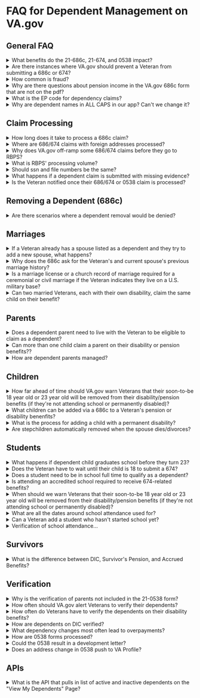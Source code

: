 # FAQ for Dependent Management on VA.gov

## General FAQ
<details>
<summary>What benefits do the 21-686c, 21-674, and 0538 impact?</summary>

- 21-686c: Disability, pension, and DIC benefits
- 21-674: Disability, pension, and DIC benefits
- 21-0538: Disability benefits only (David Reis on 6/23/25)

What is the difference between DIC and Survivor's pension:
- DIC can be thought of as closely aligning with disability.
   - The veteran must have died while on active-duty or from a service-related issue.
   - It is tax free the same way as disability
   - Benefits received does not appear to be based on income/need
   - Remarried spouses may still receive DIC
- Survivor's pension aligns more with veteran's pension
   - It is an need-based program based on income/assets for unremarried spouses or unmarried children
   - The veteran does not have to have died of a service-related injury but they must have served during specified war times
   - Benefits may or may not be taxed based on recipients income
   - So they are separate and active programs. Still not clear why they share the same application form but the survivor's pension may require additional forms
   - Dependents affect the rates for both
- Summary from SME (Jennifer Feuer)
   - DIC is a service-connected benefits where a survivor gets a flat monthly rate if a Veteran died from a service-connected disability. It's actually a comp benefit that P&F manages. It's paid out of the Comp Service funds. Pension and Suvivors Pension are for Veterans or survivors of Veterans who served in war time periods (and a few other caveats) and who have an income and net worth below a certain amount
   - There is also Parents DIC, but that's an income-based benefit that always requires a manaul review bc it's so wonky and rare 

Source: [Amy Grace Wells, July 2025](https://dsva.slack.com/archives/C07RB9N9M6J/p1752781387946729)
</details>

<details>
<summary>Are there instances where VA.gov should prevent a Veteran from submitting a 686c or 674?</summary>
 
  - The VA never wants to prohibit submission because there is no ITF for dependents. It is important that we accept anything and then develop the claim to determine eligibility.
  
  [Source: Kevin Schneider 5/15/25](https://dsva.slack.com/docs/T03FECE8V/F08UBCMQ5GQ?focus_section_id=temp:C:FNH79a07999e16d498498308b685)
</details>

<details>
<summary>How common is fraud?</summary>

  - The VA tries to avoid referencing "fraud" because it implies intent. Typically, over- and under-payments are caused by a simple oversight by the Veteran. Divorce is the largest cause of benefit over-payment. There are some cases of actual fraud, but it's extrememly rare.

[Source: David Reis 6/5/25](https://dsva.slack.com/docs/T03FECE8V/F08UBCMQ5GQ?focus_section_id=temp:C:FNHfed5ed6709ab4141a0fa089ae)
</details>

<details>
<summary>Why are there questions about pension income in the VA.gov 686c form that are not on the pdf?</summary>

  - The pension line of business requested that VA.gov add two pension-related income questions to the online form flow, so that RBPS can auto-process some 686c claims that impact pension. A complete outline of the questions and functionality can be found [here](https://github.com/department-of-veterans-affairs/va.gov-team/blob/master/products/dependents/pension_income_questions.md). Note that the net income limit changes every year and is typically finalized in October and needs to be updated on VA.gov by the end of November each year. Source: Jennifer Feuer
  - In cases where RBPS requires info not currently on the form, VA.gov should put the data in the JSON for RBPS and leave the data off the pdf bc not all forms have a remarks section we can use for this type of info. Source: David Reis (July 2025)
</details>

<details>
<summary>What is the EP code for dependency claims?</summary>

  - All dependency claims that come into the VBA are assigned an [end product](https://www.knowva.ebenefits.va.gov/system/templates/selfservice/va_ssnew/help/customer/locale/en-US/portal/554400000001018/content/554400000036570/Appendix-C-Index-of-Claim-Labels) (EP) of 130 (EP130).

  Source: Brandi Traylor (email) 8/11/23
</details>

<details>
<summary>Why are dependent names in ALL CAPS in our app? Can't we change it?</summary>

  - We get the names passed to us from whatever data source they're stored in all caps. And we can't transform them on our end because that's too hard to do with names. For example, names like DeShaun, A'ja, Mo'Nique would be improperly transformed.

</details>

## Claim Processing
<details>
<summary>How long does it take to process a 686c claim?</summary>

  - It's hard to give an estimate because every claim is different.
     - If a claim is manually processed through a field station, it might not be distributed right away if there is a queue of claims.
     - If a claim is missing evidence, it can take up to 30 days if the VA needs to send a development letter to the Veteran. A processor may also call the Veteran.
     - Worst case scenario: A claim needs to go through an administrative decision where a full write-up takes place.
     - If a claim is automatically processed through RBPS, it could be processed in as little as 30 minutes

[Source: Kevin Schneider 5/15/25](https://dsva.slack.com/docs/T03FECE8V/F08UBCMQ5GQ?focus_section_id=temp:C:FNH401b216fab3946bf86d22a9d5)
</details>

<details>
<summary>Where are 686/674 claims with foreign addresses processed?</summary>

  - Mail Automation Service (MAS) with the Office of Business Integration (OBI) confirmed that any form received with an address of APO/FPO received by Mail Automation will receive the foreign address flash that routes it to the Pittsburgh Regional Office if additional actions are required (process claim for compensation, dependency, pension, etc.).

  Source: Mindy Hope (via email) 8/4/23
</details>

<details>
<summary>Why does VA.gov off-ramp some 686/674 claims before they go to RBPS?</summary>

  - RBPS processing volume is limited, so the original implementation of the online 686/674 form on VA.gov off-ramped some specific claim types that RBPS cannot process automatically. This prevents the claim from going through RBPS only to be off-ramped. Instead, VA.gov adds a manual "flag" to the claim that is read by BGS/BEP, and BGS/BEP then sends the claim to the manual processing queue. For a complete list and more information see [here](https://github.com/department-of-veterans-affairs/va.gov-team/blob/master/products/dependents/RBPS-offramp-scenarios.md).

  Source: Elizabeth Reeher (Team chat with Kevin Schneider) 5/15/25
</details>

<details>
<summary>What is RBPS' processing volume?</summary>

  - RBPS production processes every 30 mins at the top/bottom of the hour. 4 servers, 50 claims per server = 200 claims every 30 mins. Even if those 200 claims take 15 minutes to run RBPS cannot then run more claims in the remaining 45 minutes. VA.gov sends 60-ish 686 or 674 claims to RBPS per hour, but it's unknown how many paper claims RBPS may process.

  Source: Linda Ciston, 2024
</details>

<details>
<summary>Should ssn and file numbers be the same?</summary>

  - In most cases, they will match, however, there are a few exceptions:
     - There are four or five variations of what a file number might be, and only one variation would match SSN. Depends on the age of the Veteran and when they served. This is less and less relevant, it was mostly before the Vietnam era that the numbers deviated.
     - MPI includes file number, SSN, EDIPI, PID...tries to associate all of these to the Veteran. For older Veterans, the numbers may be different. There’s an effort to clean up the MPI, millions of records aren’t associated with the correct file number or SSN and it's common to run into problems with mismatches.

  Source: [Discussion with SMEs and Julie Strothman on 9/5/23](https://github.com/department-of-veterans-affairs/va.gov-team/issues/64138#issuecomment-1707241515)
</details>

<details>
<summary>What happens if a dependent claim is submitted with missing evidence?</summary>

  - The claim would be established and go through manual processing.

  Source: [Kevin Schneider 5/15/25](https://dsva.slack.com/docs/T03FECE8V/F08UBCMQ5GQ?focus_section_id=temp:C:FNH79a07999e16d498498308b685)
</details>

<details>
<summary>Is the Veteran notified once their 686/674 or 0538 claim is processed?</summary>

  - The Veteran receives a letter when their 686/674 claim has been decided.
  - The Veteran does not receive any notification once their 0538 has been processed.

[Source: Kevin Schneider 5/15/25](https://dsva.slack.com/docs/T03FECE8V/F08UBCMQ5GQ?focus_section_id=temp:C:FNHc8a55731c6534fa78706b8024)
</details>

## Removing a Dependent (686c)
<details>
<summary>Are there scenarios where a dependent removal would be denied?</summary>

- If the Veteran tries to remove a dependent for a non-legal reason, the removal will almost always be denied.
   - Some Veterans try to remove a spouse before the divorce is finalized. Some just don't want to take money from the government. Some don't want a service-connected benefit bc they are looking for a certain type of employment.
   - Legal reasons include divorce, when a child leaves the household, when a child gets married, when a dependent dies, etc.
- By regulation, the Veteran cannot renounce part of their benefit -- they must receive the full benefit they are entitled too

[Source: David Reis 7/21/25](https://dsva.slack.com/docs/T03FECE8V/F08UBCMQ5GQ?focus_section_id=temp:C:FNHed35c71c3a524d11b3bdf3548)
</details>

## Marriages
<details>
<summary>If a Veteran already has a spouse listed as a dependent and they try to add a new spouse, what happens?</summary>

- The Veteran is required to tell the VA if the status of their current spouse changes (e.g., death, divorce, etc.).
- When adding the new spouse, the Veteran will be asked about prior marriages and the date those marriages ended.
- If the Veteran got divorced in November, they'll see a change to their benefits starting December 1.
- When a Veteran reports a dependent change matters. If a Veteran waits more than a year to notify the VA of a new dependent, the VA will not backdate benefits to the date of marriage (or birth). Instead, the VA will backdate benefits to the date the 686c was submitted to add that dependent.

[Source: David Reis 6/5/25](https://dsva.slack.com/docs/T03FECE8V/F08UBCMQ5GQ?focus_section_id=temp:C:FNH96b7ecef31cb4669b0377b506)
</details>

<details>
  <summary>Why does the 686c ask for the Veteran's and current spouse's previous marriage history?</summary>

  - VETERAN/CLAIMANT'S PREVIOUS MARITAL INFORMATION – All previous marriage information is required by regulation ([38 CFR 3.205](https://www.ecfr.gov/current/title-38/chapter-I/part-3/subpart-A/subject-group-ECFRdc46cfd3b31f77a/section-3.205))
  - CURRENT SPOUSE'S PREVIOUS MARITAL INFORMATION - All previous marriage information is required by regulation ([38 CFR 3.205](https://www.ecfr.gov/current/title-38/chapter-I/part-3/subpart-A/subject-group-ECFRdc46cfd3b31f77a/section-3.205))

 Source: David Reis (email) 8/20/24
</details>

<details>
  <summary>Is a marriage license or a church record of marriage required for a ceremonial or civil marriage if the Veteran indicates they live on a U.S. military base?</summary>

  - No. The marriage would be considered as happening within U.S. jurisdiction. It should not be required, but it could be helpful to submit, so it should be optional.

 [Source: Kevin Schneider 5/15/25](https://dsva.slack.com/docs/T03FECE8V/F08UBCMQ5GQ?focus_section_id=temp:C:FNHde8d68f8e4f3443e8c57feb56)
</details>

<details>
<summary>Can two married Veterans, each with their own disability, claim the same child on their benefit?</summary>

- Yes. They can also claim each other as a spouse.

[Source: David Reis 7/21/25](https://dsva.slack.com/docs/T03FECE8V/F08UBCMQ5GQ?focus_section_id=temp:C:FNHafe15985a8094ad1a8faca2c8)
</details>

## Parents
<details>
<summary>Does a dependent parent need to live with the Veteran to be eligible to claim as a dependent?</summary>
 
  - No --> The relationship to the Veteran and financial need are the only consideraions.
 
  [Source: Kevin Schneider 5/25/25](https://dsva.slack.com/archives/C0547Q0K0LF/p1748010216569389?thread_ts=1747326863.342889&cid=C0547Q0K0LF)
</details>

<details>
<summary>Can more than one child claim a parent on their disability or pension benefits??</summary>
 
  - Yes --> The relationship to the Veteran and financial need are the only consideraions.
 
  [Source: Kevin Schneider 5/25/25](https://dsva.slack.com/docs/T03FECE8V/F08UBCMQ5GQ?focus_section_id=temp:C:FNHe5c254e9532c42d1a52cdf84d)
</details>

<details>
<summary>How are dependent parents managed?</summary>
 
  - 18,869 Veterans have dependent parents on their awards, which is 0.30% of the roughly 6.4 million Veteran awards. [Source: David Reis 7/8/25](https://dsva.slack.com/archives/C0547Q0K0LF/p1751922850588639)
  - Adding a parent: The [21-509 form](https://www.va.gov/find-forms/about-form-21p-509/) is used to add a dependent parent to a Veteran's disability or pension benefit. [Source: David Reis 7/8/25](https://dsva.slack.com/archives/C0547Q0K0LF/p1751922850588639)
  - Removing a parentt: The 21-686c allows Veterans to remove a parent due to death, but there is not a form-based way to remove a parent for another reason. Veterans need to call the VA. [Source: David Reis 7/8/25](https://dsva.slack.com/archives/C0547Q0K0LF/p1751922850588639)
  - Verification: There is not a form-based way to verify a dependent parent on a Veteran's pension or disability benefit. Removal is usually due to death. The probability of another type of removal was so low, it was not included in the 21-0538. [Source: Kevin Schneider 5/25/25](https://dsva.slack.com/docs/T03FECE8V/F08UBCMQ5GQ?focus_section_id=temp:C:FNHc46b51e2bca243209f09b5fc8)
</details>

## Children
<details>
<summary>How far ahead of time should VA.gov warn Veterans that their soon-to-be 18 year old or 23 year old will be removed from their disability/pension benefits (if they're not attending school or permanently disabled)?</summary>

  - The VA's practice is to accept school aged child 90 days prior to 18th birthday
  - The VA currently mails letters 60 days prior the child’s 18th birthday
  - A child is removed from the Veteran's benefits the day the child turns 18 or 23
 
  [Source: Kevin Schneider 5/15/25](https://dsva.slack.com/docs/T03FECE8V/F08UBCMQ5GQ?focus_section_id=temp:C:FNHd9f38027b424457b993e86682)
</details>

<details>
<summary>What children can be added via a 686c to a Veteran's pension or disability benenfits?</summary>
  
  - Bilogical children, step-children, and adopted children
     - The step-child's relationship to the Veteran is tied to the current spouse. If there is no current spouse then there is no step-child relationship that exists any longer. 
  - Foster children cannot be added (not recognized under [38 CFR 3.57](https://www.ecfr.gov/current/title-38/chapter-I/part-3/subpart-A/subject-group-ECFR2f2f66751230c72/section-3.57))
  - [Rules and definitions](https://www.knowva.ebenefits.va.gov/system/templates/selfservice/va_ssnew/help/customer/locale/en-US/portal/554400000001018/content/554400000176624/M21-1-Part-VII-Subpart-i-Chapter-3-Section-B-Biological-Children-Adopted-Children-and-Stepchildren?query=stepchildren#6) associated with biological children, adopted children, and stepchildren

  [Source: Kevin Schneider (Slack message) 4/28/25](https://dsva.slack.com/archives/C0547Q0K0LF/p1745847761380209)
</details>

<details>
<summary>What is the process for adding a child with a permanent disability?</summary>
  
  - A user cannot add a child as a helpless child until until the child has turned 18 (or 90 days before they turn 18)
  - The child must have become disabled prior to the age of 18
  - If a user submits a permanent disability claim too early,  we tell the veteran we can't work the claim. But, we set a diary to expire 90 days before 18th bday to work the claim, and reach out to the veteran at that time to get the ball rolling.  

  [Source: David Reis (Slack message) 8/18/25](https://dsva.slack.com/archives/C0547Q0K0LF/p1755526968940779)
</details>

<details>
<summary>Are stepchildren automatically removed when the spouse dies/divorces?</summary>
  
  - Yes
  - But, they are removed from the date the user stopped providing 50% of the child's support OR the divorce/death date of parent, whatever is earlier. 
    
  [Source: David Reis (Slack message) 8/18/25](https://dsva.slack.com/archives/C0547Q0K0LF/p1755526968940779)
</details>


## Students
<details>
<summary>What happens if  dependent child graduates school before they turn 23?</summary>
  
  - The Veteran needs to inform the VA that the child graduated before age 23 and they will be removed from the Veterans benefits.

  [Source: Kevin Schneider 5/15/25](https://dsva.slack.com/docs/T03FECE8V/F08UBCMQ5GQ?focus_section_id=temp:C:FNH5e53b7be997648c5b62f716c3)
</details>

<details>
<summary>Does the Veteran have to wait until their child is 18 to submit a 674?</summary>
  
  - No. The VA's practice is to accept school aged child 90 days prior to 18th birthday.

  [Source: Kevin Schneider 5/15/25](https://dsva.slack.com/docs/T03FECE8V/F08UBCMQ5GQ?focus_section_id=temp:C:FNHd9f38027b424457b993e86682)
</details>

<details>
<summary>Does a student need to be in school full time to qualify as a dependent?</summary>
  
  - No. There is no longer a time requirement to qualify as a school child. Any schooling hours qualify.

  Source: David Reis (Teams message) 6/30/25
</details>

<details>
<summary>Is attending an accredited school required to receive 674-related benefits?</summary>
  
  - The student needs to be in an accredited school, but the name of the school is no longer required on the 674 pdf (as of the Oct 2021 pdf). The VA takes the Veteran's word that the school is accredited.
  - Home schooling is allowed up to 12th grade but not allowed past the 12th grade.

  Source: David Reis (Teams message) 6/30/25
</details>

<details>
<summary>When should we warn Veterans that their soon-to-be 18 year old or 23 year old will be removed from their disability/pension benefits (if they're not attending school or permanently disabled)?</summary>
 
 - The VBA accepts school aged child 90 days prior to 18th birthday.
 - The VBA currently mails letters 60 days prior the child’s 18th birthday.
 - Is a child removed the day they turn 18 or 23?
    - Yes, the child’s date of birth

  [Source: Kevin Schneider 5/15/25](https://dsva.slack.com/docs/T03FECE8V/F08UBCMQ5GQ?focus_section_id=temp:C:FNHd9f38027b424457b993e86682)
</details>

<details>
<summary>What are all the dates around school attendance used for?</summary>
 
 - Dependent benefits for students are only paid if the student is attending school continuously. For example, if you attend a spring term, the student has to also attend the fall term if they want to be paid for the summer "term".
 - The VA needs to establish date continuity, so it knows when to add the student to the benefit and when to take them off
 - School term information is typically not verified, so the VA relies on Veterans to be honest (e.g., the name of the school is no longer captured on the 674 form).

  [Source: Kevin Schneider 5/15/25](https://dsva.slack.com/docs/T03FECE8V/F08UBCMQ5GQ?focus_section_id=temp:C:FNHd9f38027b424457b993e86682)
</details>

<details>
<summary>Can a Veteran add a student who hasn't started school yet?</summary>
 
 - Yes. The Veteran can indicate a future school start date and a VSR can add that child to the award.
 - The VA would send the Veteran a 21-674b form to confirm that the child started school on the date indicated.

  [Source: David Reis 7/21/25](https://dsva.slack.com/docs/T03FECE8V/F08UBCMQ5GQ?focus_section_id=temp:C:FNHf44cd0aab08a4e6e859573352)
</details>

<details>
<summary>Verification of school attendance...</summary>

 - From the VBA manual:
    - At least once each year, VA requires each beneficiary who receives additional benefits for a school child to certify the child is attending school and intends to continue doing so through the date school attendance is scheduled to end. VA does this by requiring the beneficiary to
       - complete and return VA Form 21-8960-1, Certification of School Attendance or Termination, or
       - provide the information the form requests to one of VA’s NCCs.
   - Important: If VA does not receive certification of school attendance, it may discontinue benefits payable to or for the child.

  [Source: David Reis 7/21/25](https://dsva.slack.com/docs/T03FECE8V/F08UBCMQ5GQ?focus_section_id=temp:C:FNH38c304d744c24d12a075f4eda)
</details>

## Survivors
<details>
<summary>What is the difference between DIC, Survivor's Pension, and Accrued Benefits?</summary>
  
  - DIC: Pension benefit. The Veteran has a service-connected disability. Death of the Veteran is service-connected. The beneficiary is only paid for DIC or Survivor's Pension (not both).
  - Survivor's Pension: The Veteran has a service-connected disability. Death of the Veteran is not service-connected. The beneficiary is only paid for DIC or Survivor's Pension (not both).
  - Accrued Benefits: If the Veteran dies before thier (disability or pension?) claim can be processed, their survivor can receive a one-time lump-sum payment of the benefit the Veteran was owed (once the claim has been processed).

  [Source: David Reis 7/21/25](https://dsva.slack.com/docs/T03FECE8V/F08UBCMQ5GQ?focus_section_id=temp:C:FNHb3af77c2332d4af2b4e2a325c)
</details>

## Verification
<details>
<summary>Why is the verification of parents not included in the 21-0538 form?</summary>
  
  - The probablilty is so low, the VBA decided not to include them.

  [Source: Kevin Schneider 5/15/25](https://dsva.slack.com/docs/T03FECE8V/F08UBCMQ5GQ?focus_section_id=temp:C:FNHc46b51e2bca243209f09b5fc8)
</details>

<details>
<summary>How often should VA.gov alert Veterans to verify their dependents?</summary>
  
  - Kevin indicated that opinions may differ, but he suggested once per year. For Veterans that do not log into VA.gov often, he suggested emailing them a notification after 2 years of inactivity.

  [Source: Kevin Schneider 5/15/25](https://dsva.slack.com/docs/T03FECE8V/F08UBCMQ5GQ?focus_section_id=temp:C:FNH2e3686d5b0684854ba5feaea3)
</details>

<details>
<summary>How often do Veterans have to verify the dependents on their disability benefits?</summary>
  
  - The VA requires Veterans to officially verify all the dependents on their disabilty benefits every 8 years, however, the VA would prefer that Veterans review their dependents at least once a year to ensure the dependents listed on their benefits are still accurate. The VA currently mails out [a letter](https://github.com/department-of-veterans-affairs/va.gov-team/blob/master/products/dependents/dependency_verification/Batch%20Dependency%20Verification%20Letter_Redacted.pdf) to Veterans every 8 years that lists all the dependents currently on their disability benefits. The letter asks the Veteran to confirm the dependents listed are correct and a copy of the 21-0538 form is included with the letter.

  Source: Kevin Schneider 2024
</details>

<details>
<summary>How are dependents on DIC verified?</summary>
  
  - Surviving spouses verify their marriage status through the 21p-0537 form.

  [Source: Kevin Schneider 5/15/25](https://dsva.slack.com/docs/T03FECE8V/F08UBCMQ5GQ?focus_section_id=temp:C:FNHe0c03e899c7241669051be289)
</details>

<details>
<summary>What dependency changes most often lead to overpayments?</summary>
  
  - Divorce/death of spouse and removal of step children. Essentially any change to dependent status. More complicated cases involve other claim adjustments during the time period: retired pay, drill pay, increase or reduction in rate, multiple school children (adds multiple adjustments), pension adjustment related to income, removal of child receiving Dependents Education Assistance (DEA).
  - According to OIT’s Benefits Integration Services (BIS) Team, who run the Rules-Based Processing System (RBPS), the three most common dependency changes leading to overpayments are:
     - Veteran not removing spouse after divorce/death. This happens a lot, when they come in to add the new spouse, they realize they never removed old spouse
     - Removal of child or child stopped attending school
     - Veteran not removing spouse after divorce/death. This happens a lot, when they come in to add the new spouse, they realize they never removed old spouse
     - Also for removal of child or child stopped attending school. (VA.gov currently sets to manual because awaiting VA.gov changes for form changes that RBPS is ready for)

  Source: Brandi Traylor (email) 10/10/23
</details>

<details>
<summary>How are 0538 forms processed?</summary>
  
  - Mail Automation will open the 21-0538, “Status of Dependents Questionnaire” and confirm completeness of the form by verifying that the Veteran’s name, social security number, and file number are present. If any of those fields are missing, the form is considered incomplete, and an Incomplete Letter will be generated. If the Veteran’s signature is missing, the form will continue processing.If the Veteran indicates a change in the status of their dependents, Automation will check for a pending EP 330. If an EP 330 exists, Automation will cancel it (PCAN). Automation will proceed to check for a pending EP 130. If an EP 130 does not exist, Automation would establish the EP 130.If the Veteran indicates no change in the status of their dependents, Automation will check for a pending EP 330. If an EP 330 exists, Automation will clear it (PCLR). If an EP 330 does not exist, Automation will establish and clear it.If the Veteran listed any dependents on the form, Automation will search the Veteran’s VBMS profile to confirm that the dependents on the award matches the dependents listed on the form. If the dependents match, Automation will add and then clear an EP 692.If the dependents on the form do not match, then Automation will add the appropriate contentions, establish the appropriate EPs, and add any special issues required.

  Source: Kevin Schneider 2025 and again by David Reis in July 21, 2025
</details>

<details>
<summary>Could the 0538 result in a development letter?</summary>
  
  - Yes. The paper form cannot force answers, so the VA may need more info from the Veteran if they fail to fill out parts of the 0538.
  - It's often up to the VSR whether the Veteran receives a development letter or a due process letter. A due process letter informs the Veteran that their dependents will be removed from their benefit if they don't respond.
  - Typically, the Veteran has 30 days to respond to a development letter and 65 days to respond to a due process letter.

  Source: [David Reis 7/21/25](https://dsva.slack.com/docs/T03FECE8V/F08UBCMQ5GQ?focus_section_id=temp:C:FNH858fe365bc6e4ebebb90736d7)
</details>

<details>
<summary>Does an address change in 0538 push to VA Profile?</summary>

  - No. The address is only used to process the 0538 (to locate the veteran record) and any changes do NOT propogate to VA Profile. As a FYI, any changes that do propogate to VA Profile should happen within seconds.

  Source: Mindy Hope (via email) 8/4/23
</details>

## APIs
<details>
<summary>What is the API that pulls in list of active and inactive dependents on the "View My Dependents" Page?</summary>

  - [API Documentation](https://department-of-veterans-affairs.github.io/va-digital-services-platform-docs/api-reference/#/dependents_applications/getDependents)
  - [Mock data](https://github.com/department-of-veterans-affairs/vets-website/blob/main/src/applications/dependents/dependents-verification/tests/e2e/fixtures/mocks/mock-dependents.jsonc)
</details>
